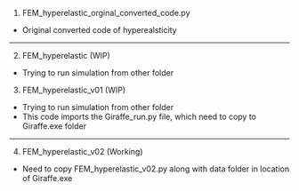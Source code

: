 1. FEM_hyperelastic_orginal_converted_code.py 
- Original converted code of hyperealsticity

----

2. FEM_hyperelastic (WIP) 
- Trying to run simulation from other folder

3. FEM_hyperelastic_v01 (WIP)
- Trying to run simulation from other folder
- This code imports the Giraffe_run.py file, which need to copy to Giraffe.exe folder

----

4. FEM_hyperelastic_v02 (Working)
- Need to copy FEM_hyperelastic_v02.py along with data folder in location of Giraffe.exe